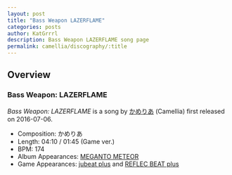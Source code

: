 ```yaml
---
layout: post
title: "Bass Weapon LAZERFLAME"
categories: posts
author: KatGrrrl
description: Bass Weapon LAZERFLAME song page
permalink: camellia/discography/:title
---
```


## Overview

### Bass Weapon: LAZERFLAME

*Bass Weapon: LAZERFLAME* is a song by [かめりあ](<{% link postsWiki/_posts/2023-12-10-camellia.md %}>) (Camellia) first released on 2016-07-06.

* Composition: かめりあ
* Length: 04:10 / 01:45 (Game ver.)
* BPM: 174
* Album Appearances: [MEGANTO METEOR](<{% link postsInclude/_posts/camellia/albums/MEGANTO-METEOR/2023-12-21-MEGANTO-METEOR.md %}>)
* Game Appearances: [jubeat plus](https://remywiki.com/CS_jb_plus) and [REFLEC BEAT plus](https://remywiki.com/CS_RB_plus)
